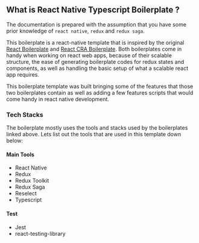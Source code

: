 ## What is React Native Typescript Boilerplate ?

The documentation is prepared with the assumption that you have some prior knowledge of `react native`, `redux` and `redux saga`.

This boilerplate is a react-native template that is inspired by the original [React Boilerplate]() and [React CRA Boilerplate](). Both boilerplates come in handy when working on react web apps, because of their scalable structure, the ease of generating boilerplate codes for redux states and components, as well as handling the basic setup of what a scalable react app requires.

This boilerplate template was built bringing some of the features that those two boilerplates contain as well as adding a few features scripts that would come handy in react native development.

### Tech Stacks

The boilerplate mostly uses the tools and stacks used by the boilerplates linked above. Lets list out the tools that are used in this template down below:

#### Main Tools

- React Native
- Redux
- Redux Toolkit
- Redux Saga
- Reselect
- Typescript

#### Test

- Jest
- react-testing-library
